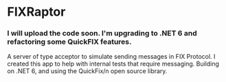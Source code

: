 # FIXRaptor

### I will upload the code soon. I'm upgrading to .NET 6 and refactoring some QuickFIX features.

A server of type acceptor to simulate sending messages in FIX Protocol. I created this app to help with internal tests that require messaging. Building on .NET 6, and using the QuickFix/n open source library.
